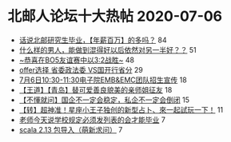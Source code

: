 # 北邮人论坛十大热帖 2020-07-06

- [话说北邮研究生毕业，【年薪百万】的多吗？](https://bbs.byr.cn/article/Talking/6207557) 84
- [什么样的男人，能做到混得好以后依然对另一半好？？](https://bbs.byr.cn/article/FamilyLife/143630) 51
- [~恭喜<byr csgo>在BO5友谊赛中以3:2战胜~](https://bbs.byr.cn/article/CStrike/95752) 48
- [offer选择 省委政法委 VS国开行省分](https://bbs.byr.cn/article/WorkLife/1148416) 29
- [7月6日10:30-11:30电子院EMB&amp;EMC团队招生宣传](https://bbs.byr.cn/article/AimGraduate/1193322) 18
- [【王道】【青岛】替可爱善良貌美的亲师姐征友](https://bbs.byr.cn/article/Friends/1965028) 18
- [【不懂就问】国企不一定会稳定，私企不一定会倒闭](https://bbs.byr.cn/article/Job/2094574) 15
- [【转】超神准！星座小王子独创的新型占卜、來一起試玩一下！](https://bbs.byr.cn/article/Constellations/326533) 11
- [老师今天说学校规定必须发列表的会才能毕业](https://bbs.byr.cn/article/Paper/41300) 7
- [scala 2.13 包导入（萌新求问）](https://bbs.byr.cn/article/Java/64089) 7


